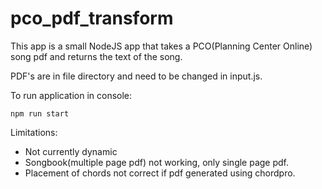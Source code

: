 # pco_pdf_transform

This app is a small NodeJS app that takes a PCO(Planning Center Online) song pdf and returns the text of the song.

PDF's are in file directory and need to be changed in input.js.

To run application in console:

`npm run start`

Limitations:
* Not currently dynamic
* Songbook(multiple page pdf) not working, only single page pdf.
* Placement of chords not correct if pdf generated using chordpro.